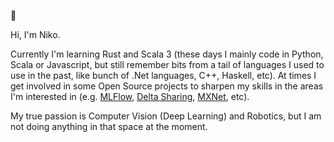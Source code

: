  👋 

Hi, I'm Niko. 

Currently I'm learning Rust and Scala 3 (these days I mainly code in Python, Scala or Javascript, but still remember bits from a tail of languages I used to use in the past, like bunch of .Net languages, C++, Haskell, etc). At times I get involved in some Open Source projects to sharpen my skills in the areas I'm interested in (e.g. [MLFlow](https://github.com/mlflow/mlflow), [Delta Sharing](https://github.com/delta-io/delta-sharing), [MXNet](https://github.com/apache/mxnet), etc).

My true passion is Computer Vision (Deep Learning) and Robotics, but I am not doing anything in that space at the moment.
